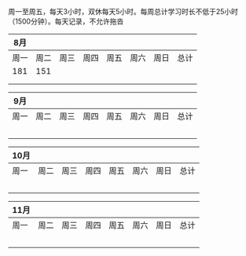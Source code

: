周一至周五，每天3小时，双休每天5小时。每周总计学习时长不低于25小时（1500分钟）。每天记录，不允许拖沓

| 8月  |      |      |      |      |      |      |      |
| ---- | ---- | ---- | ---- | ---- | ---- | ---- | ---- |
| 周一 | 周二 | 周三 | 周四 | 周五 | 周六 | 周日 | 总计 |
| 181  | 151  |      |      |      |      |      |      |
|      |      |      |      |      |      |      |      |
|      |      |      |      |      |      |      |      |

| 9月  |      |      |      |      |      |      |      |
| ---- | ---- | ---- | ---- | ---- | ---- | ---- | ---- |
| 周一 | 周二 | 周三 | 周四 | 周五 | 周六 | 周日 | 总计 |
|      |      |      |      |      |      |      |      |
|      |      |      |      |      |      |      |      |
|      |      |      |      |      |      |      |      |
|      |      |      |      |      |      |      |      |
|      |      |      |      |      |      |      |      |

| 10月 |      |      |      |      |      |      |      |
| ---- | ---- | ---- | ---- | ---- | ---- | ---- | ---- |
| 周一 | 周二 | 周三 | 周四 | 周五 | 周六 | 周日 | 总计 |
|      |      |      |      |      |      |      |      |
|      |      |      |      |      |      |      |      |
|      |      |      |      |      |      |      |      |
|      |      |      |      |      |      |      |      |
|      |      |      |      |      |      |      |      |

| 11月 |      |      |      |      |      |      |      |
| ---- | ---- | ---- | ---- | ---- | ---- | ---- | ---- |
| 周一 | 周二 | 周三 | 周四 | 周五 | 周六 | 周日 | 总计 |
|      |      |      |      |      |      |      |      |
|      |      |      |      |      |      |      |      |
|      |      |      |      |      |      |      |      |
|      |      |      |      |      |      |      |      |
|      |      |      |      |      |      |      |      |







